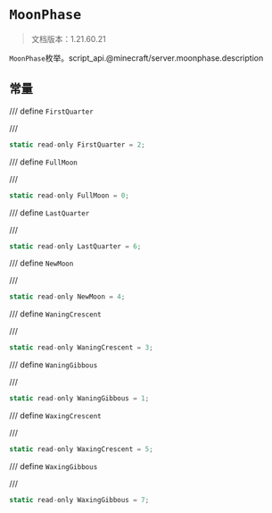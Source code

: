 # `MoonPhase`

> 文档版本：1.21.60.21

`MoonPhase`枚举。script_api.@minecraft/server.moonphase.description

## 常量

/// define
`FirstQuarter`


///

```js
static read-only FirstQuarter = 2;
```


/// define
`FullMoon`


///

```js
static read-only FullMoon = 0;
```


/// define
`LastQuarter`


///

```js
static read-only LastQuarter = 6;
```


/// define
`NewMoon`


///

```js
static read-only NewMoon = 4;
```


/// define
`WaningCrescent`


///

```js
static read-only WaningCrescent = 3;
```


/// define
`WaningGibbous`


///

```js
static read-only WaningGibbous = 1;
```


/// define
`WaxingCrescent`


///

```js
static read-only WaxingCrescent = 5;
```


/// define
`WaxingGibbous`


///

```js
static read-only WaxingGibbous = 7;
```


